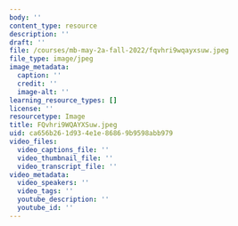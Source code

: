 ```yaml
---
body: ''
content_type: resource
description: ''
draft: ''
file: /courses/mb-may-2a-fall-2022/fqvhri9wqayxsuw.jpeg
file_type: image/jpeg
image_metadata:
  caption: ''
  credit: ''
  image-alt: ''
learning_resource_types: []
license: ''
resourcetype: Image
title: FQvhri9WQAYXSuw.jpeg
uid: ca656b26-1d93-4e1e-8686-9b9598abb979
video_files:
  video_captions_file: ''
  video_thumbnail_file: ''
  video_transcript_file: ''
video_metadata:
  video_speakers: ''
  video_tags: ''
  youtube_description: ''
  youtube_id: ''
---
```


